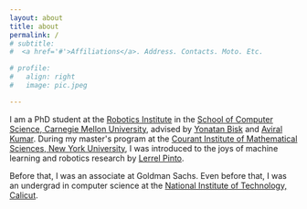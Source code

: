 ```yaml
---
layout: about
title: about
permalink: /
# subtitle:
#  <a href='#'>Affiliations</a>. Address. Contacts. Moto. Etc.

# profile:
#   align: right
#   image: pic.jpeg

---
```



I am a PhD student at the [Robotics Institute](https://www.ri.cmu.edu/) in the [School of Computer Science, Carnegie Mellon University](https://www.cs.cmu.edu/), advised by [Yonatan Bisk](https://yonatanbisk.com) and [Aviral Kumar](https://aviralkumar2907.github.io). During my master's program at the [Courant Institute of Mathematical Sciences, New York University](https://cims.nyu.edu), I was introduced to the joys of machine learning and robotics research by [Lerrel Pinto](https://www.lerrelpinto.com). 


Before that, I was an associate at Goldman Sachs. Even before that, I was an undergrad in computer science at the [National Institute of Technology, Calicut](https://nitc.ac.in/).

